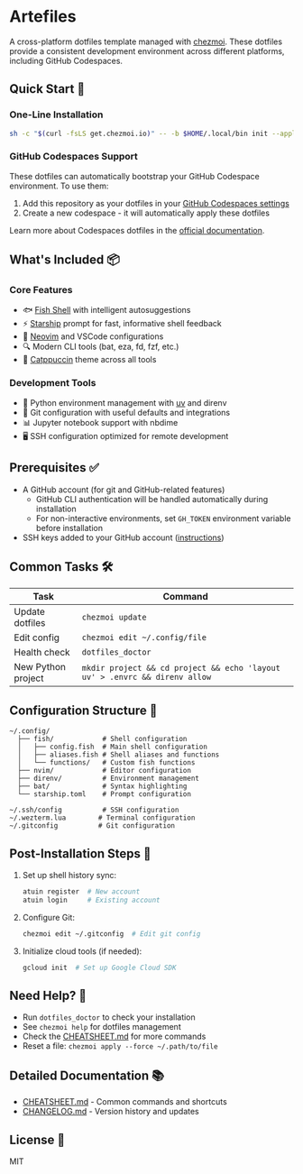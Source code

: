 # Artefiles

A cross-platform dotfiles template managed with [chezmoi](https://chezmoi.io/). These dotfiles provide a consistent development environment across different platforms, including GitHub Codespaces.

## Quick Start 🚀

### One-Line Installation

```bash
sh -c "$(curl -fsLS get.chezmoi.io)" -- -b $HOME/.local/bin init --apply artefactory/artefiles
```

### GitHub Codespaces Support

These dotfiles can automatically bootstrap your GitHub Codespace environment. To use them:

1. Add this repository as your dotfiles in your [GitHub Codespaces settings](https://github.com/settings/codespaces)
2. Create a new codespace - it will automatically apply these dotfiles

Learn more about Codespaces dotfiles in the [official documentation](https://docs.github.com/en/codespaces/customizing-your-codespace/personalizing-github-codespaces-for-your-account#dotfiles).

## What's Included 📦

### Core Features

- 🐟 [Fish Shell](https://fishshell.com/) with intelligent autosuggestions
- ⚡ [Starship](https://starship.rs/) prompt for fast, informative shell feedback
- 📝 [Neovim](https://neovim.io/) and VSCode configurations
- 🔍 Modern CLI tools (bat, eza, fd, fzf, etc.)
- 🌟 [Catppuccin](https://github.com/catppuccin/catppuccin) theme across all tools

### Development Tools

- 🐍 Python environment management with [uv](https://github.com/astral-sh/uv) and direnv
- 🔄 Git configuration with useful defaults and integrations
- 📊 Jupyter notebook support with nbdime
- 🖥️ SSH configuration optimized for remote development

## Prerequisites ✅

- A GitHub account (for git and GitHub-related features)
  - GitHub CLI authentication will be handled automatically during installation
  - For non-interactive environments, set `GH_TOKEN` environment variable before installation
- SSH keys added to your GitHub account ([instructions](https://docs.github.com/en/authentication/connecting-to-github-with-ssh/generating-a-new-ssh-key-and-adding-it-to-the-ssh-agent))

## Common Tasks 🛠️

| Task | Command |
|------|---------|
| Update dotfiles | `chezmoi update` |
| Edit config | `chezmoi edit ~/.config/file` |
| Health check | `dotfiles_doctor` |
| New Python project | `mkdir project && cd project && echo 'layout uv' > .envrc && direnv allow` |

## Configuration Structure 📁

```
~/.config/
  ├── fish/            # Shell configuration
  │   ├── config.fish  # Main shell configuration
  │   ├── aliases.fish # Shell aliases and functions
  │   └── functions/   # Custom fish functions
  ├── nvim/            # Editor configuration
  ├── direnv/          # Environment management
  ├── bat/             # Syntax highlighting
  └── starship.toml    # Prompt configuration

~/.ssh/config          # SSH configuration
~/.wezterm.lua        # Terminal configuration
~/.gitconfig          # Git configuration
```

## Post-Installation Steps 📝

1. Set up shell history sync:
   ```bash
   atuin register  # New account
   atuin login     # Existing account
   ```

2. Configure Git:
   ```bash
   chezmoi edit ~/.gitconfig  # Edit git config
   ```

3. Initialize cloud tools (if needed):
   ```bash
   gcloud init  # Set up Google Cloud SDK
   ```

## Need Help? 🤔

- Run `dotfiles_doctor` to check your installation
- See `chezmoi help` for dotfiles management
- Check the [CHEATSHEET.md](CHEATSHEET.md) for more commands
- Reset a file: `chezmoi apply --force ~/.path/to/file`

## Detailed Documentation 📚

- [CHEATSHEET.md](CHEATSHEET.md) - Common commands and shortcuts
- [CHANGELOG.md](CHANGELOG.md) - Version history and updates

## License 📄

MIT
